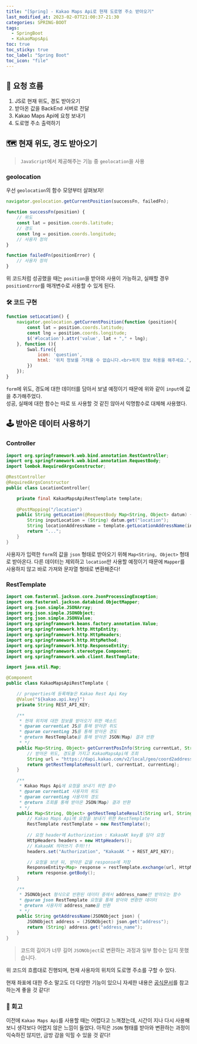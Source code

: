 ```yaml
---
title: "[Spring] - Kakao Maps Api로 현재 도로명 주소 받아오기"
last_modified_at: 2023-02-07T21:00:37-21:30
categories: SPRING-BOOT
tags:
  - SpringBoot
  - KakaoMapsApi
toc: true
toc_sticky: true
toc_label: "Spring Boot"
toc_icon: "file"
---
```


## 💨 요청 흐름

1. JS로 현재 위도, 경도 받아오기
2. 받아온 값을 BackEnd 서버로 전달
3. Kakao Maps Api에 요청 보내기
4. 도로명 주소 출력하기

## 🗺️ 현재 위도, 경도 받아오기

> `JavaScript`에서 제공해주는 기능 중 `geolocation`을 사용

### geolocation

우선 `geolocation`의 함수 모양부터 살펴보자!

```javascript
navigator.geolocation.getCurrentPosition(successFn, failedFn);

function successFn(position) {
    // 위도
    const lat = position.coords.latitude;
    // 경도
    const lng = position.coords.longitude;
    // 사용자 정의
}

function failedFn(positionError) {
    // 사용자 정의
}
```

위 코드처럼 성공했을 때는 `position`을 받아와 사용이 가능하고, 실패할 경우 `positionError`를 매개변수로 사용할 수 있게 된다. 

### 🛠️ 코드 구현

```javascript
function setLocation() {
    navigator.geolocation.getCurrentPosition(function (position){
        const lat = position.coords.latitude;
        const lng = position.coords.longitude;
        $('#location').attr('value', lat + "," + lng);
    }, function (){
        Swal.fire({
            icon: 'question',
            html: '위치 정보를 가져올 수 없습니다.<br>위치 정보 허용을 해주세요.',
        })
    });
}
```

`form`에 위도, 경도에 대한 데이터를 담아서 보낼 예정이기 때문에 위와 같이 `input`에 값을 추가해주었다.<br>
성공, 실패에 대한 함수는 따로 또 사용할 것 같진 않아서 익명함수로 대체해 사용했다.

## 🕹️ 받아온 데이터 사용하기

### Controller

```java
import org.springframework.web.bind.annotation.RestController;
import org.springframework.web.bind.annotation.RequestBody;
import lombok.RequiredArgsConstructor;

@RestController
@RequiredArgsConstructor
public class LocationController{

    private final KakaoMapsApiRestTemplate template;
    
    @PostMapping("/location")
    public String getLocation(@RequestBody Map<String, Object> datum) {
        String inputLocation = (String) datum.get("location");
        String locationAddressName = template.getLocationAddressName(inputLocation);
        return "...";
    }
}
```

사용자가 입력한 `form`의 값을 `json` 형태로 받아오기 위해 `Map<String, Object>` 형태로 받아온다.
다른 데이터는 제외하고 `location`만 사용할 예정이기 때문에 `Mapper`를 사용하지 않고 바로 가져와 문자열 형태로 변환해준다!

### RestTemplate

```java
import com.fasterxml.jackson.core.JsonProcessingException;
import com.fasterxml.jackson.databind.ObjectMapper;
import org.json.simple.JSONArray;
import org.json.simple.JSONObject;
import org.json.simple.JSONValue;
import org.springframework.beans.factory.annotation.Value;
import org.springframework.http.HttpEntity;
import org.springframework.http.HttpHeaders;
import org.springframework.http.HttpMethod;
import org.springframework.http.ResponseEntity;
import org.springframework.stereotype.Component;
import org.springframework.web.client.RestTemplate;

import java.util.Map;

@Component
public class KakaoMapsApiRestTemplate {

    // properties에 등록해놓은 Kakao Rest Api Key
    @Value("${kakao.api.key}")
    private String REST_API_KEY;

    /**
     * 현재 위치에 대한 정보를 받아오기 위한 메소드
     * @param currentLat JS를 통해 받아온 위도
     * @param currentLng JS를 통해 받아온 경도
     * @return RestTemplate을 통해 받아온 JSON(Map) 결과 반환
     * */
    public Map<String, Object> getCurrentPosInfo(String currentLat, String currentLng) {
        // 받아온 위도, 경도를 가지고 KakaoMapsApi에 조회 
        String url = "https://dapi.kakao.com/v2/local/geo/coord2address.json?x={currentLng}&y={currentLat}";
        return getRestTemplateResult(url, currentLat, currentLng);
    }

    /**
     * Kakao Maps Api에 요청을 보내기 위한 함수
     * @param currentLat 사용자의 위도
     * @param currentLng 사용자의 경도
     * @return 조회를 통해 받아온 JSON(Map) 결과 반환
     * */
    public Map<String, Object> getRestTemplateResult(String url, String currentLat, String currentLng) {
        // Kakao Maps Api에 요청을 보내기 위한 RestTemplate
        RestTemplate restTemplate = new RestTemplate();
        
        // 요청 header에 Authorization : KakaoAK key를 담아 요청
        HttpHeaders headers = new HttpHeaders();
        // KakaoAK 띄어쓰기 주의!!!
        headers.set("Authorization", "KakaoAK " + REST_API_KEY);

        // 요청을 보낸 뒤, 받아온 값을 response에 저장
        ResponseEntity<Map> response = restTemplate.exchange(url, HttpMethod.GET, new HttpEntity<>(headers), Map.class, currentLng, currentLat);
        return response.getBody();
    }

    /**
     * JSONObject 형식으로 반환된 데이터 중에서 address_name만 받아오는 함수
     * @param json RestTemplate 요청을 통해 받아와 변환한 데이터
     * @return 사용자의 address_name을 반환
     * */
    public String getAddressName(JSONObject json) {
        JSONObject address = (JSONObject) json.get("address");
        return (String) address.get("address_name");
    }
}
```

> 코드의 길이가 너무 길어 `JSONObject`로 변환하는 과정과 일부 함수는 담지 못했습니다.

위 코드의 흐름대로 진행되며, 현재 사용자의 위치의 도로명 주소를 구할 수 있다.

현재 좌표에 대한 주소 말고도 더 다양한 기능이 있으니 자세한 내용은 [공식문서](https://developers.kakao.com/docs/latest/ko/local/dev-guide)를 참고하는게 좋을 것 같다!

### 🤔 회고

이전에 `Kakao Maps Api`를 사용할 때는 어렵다고 느껴졌는데, 시간이 지나 다시 사용해보니 생각보다 어렵지 않은 느낌이 들었다.
아직은 `JSON` 형태를 받아와 변환하는 과정이 익숙하진 않지만, 금방 감을 익힐 수 있을 것 같다!